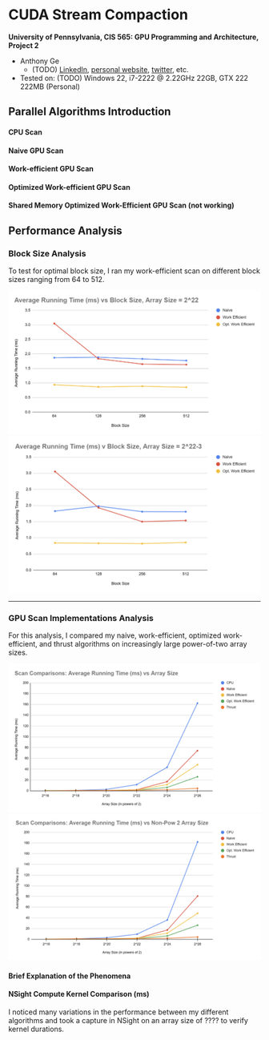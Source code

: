 CUDA Stream Compaction
======================

**University of Pennsylvania, CIS 565: GPU Programming and Architecture, Project 2**

* Anthony Ge
  * (TODO) [LinkedIn](), [personal website](), [twitter](), etc.
* Tested on: (TODO) Windows 22, i7-2222 @ 2.22GHz 22GB, GTX 222 222MB (Personal)


## Parallel Algorithms Introduction
#### CPU Scan
#### Naive GPU Scan
#### Work-efficient GPU Scan
#### Optimized Work-efficient GPU Scan
#### Shared Memory Optimized Work-Efficient GPU Scan (not working)


## Performance Analysis

### Block Size Analysis
To test for optimal block size, I ran my work-efficient scan on different block sizes ranging from 64 to 512.

![block comparison](img/blockComparison.png)
![block comparison](img/blockComparisonNonPow2.png)

---

### GPU Scan Implementations Analysis
For this analysis, I compared my naive, work-efficient, optimized work-efficient, and thrust algorithms on increasingly large power-of-two array sizes. 

![scan comparison](img/scanComparison.png)
![scan comparison non pow2](img/scanComparisonNonPow2.png)

#### Brief Explanation of the Phenomena

#### NSight Compute Kernel Comparison (ms)
I noticed many variations in the performance between my different algorithms and took a capture in NSight on an array size of ???? to verify kernel durations.

